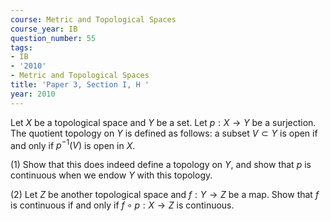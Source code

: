 ```yaml
---
course: Metric and Topological Spaces
course_year: IB
question_number: 55
tags:
- IB
- '2010'
- Metric and Topological Spaces
title: 'Paper 3, Section I, H '
year: 2010
---
```




Let $X$ be a topological space and $Y$ be a set. Let $p: X \rightarrow Y$ be a surjection. The quotient topology on $Y$ is defined as follows: a subset $V \subset Y$ is open if and only if $p^{-1}(V)$ is open in $X$.

(1) Show that this does indeed define a topology on $Y$, and show that $p$ is continuous when we endow $Y$ with this topology.

(2) Let $Z$ be another topological space and $f: Y \rightarrow Z$ be a map. Show that $f$ is continuous if and only if $f \circ p: X \rightarrow Z$ is continuous.
